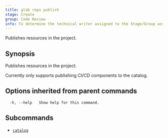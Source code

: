 ```yaml
---
title: glab repo publish
stage: Create
group: Code Review
info: To determine the technical writer assigned to the Stage/Group associated with this page, see https://about.gitlab.com/handbook/product/ux/technical-writing/#assignments
---
```


<!--
This documentation is auto generated by a script.
Please do not edit this file directly. Run `make gen-docs` instead.
-->

Publishes resources in the project.

## Synopsis

Publishes resources in the project.

Currently only supports publishing CI/CD components to the catalog.

## Options inherited from parent commands

```plaintext
  -h, --help   Show help for this command.
```

## Subcommands

- [`catalog`](catalog.md)
